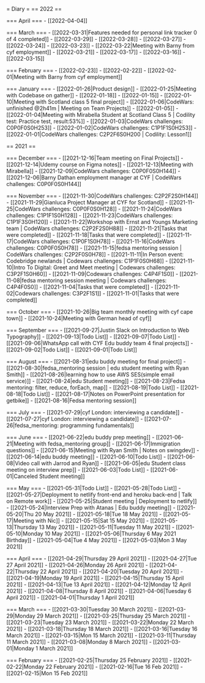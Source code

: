 = Diary =
== 2022 ==

=== April ===
        - [[2022-04-04]]

=== March ===
        - [[2022-03-31|Features needed for personal link tracker 0 of 4 completed]]
        - [[2022-03-29]]
        - [[2022-03-28]]
        - [[2022-03-27]]
        - [[2022-03-24]]
        - [[2022-03-23]]
        - [[2022-03-22|Meeting with Barny from cyf employment]]
        - [[2022-03-21]]
        - [[2022-03-17]]
        - [[2022-03-16]]
        - [[2022-03-15]]

=== February ===
        - [[2022-02-23]]
        - [[2022-02-22]]
        - [[2022-02-01|Meeting with Barny from cyf employment]]

=== January ===
        - [[2022-01-26|Product design]]
        - [[2022-01-25|Meeting with Codebase on gather]]
        - [[2022-01-18]]
        - [[2022-01-15]]
        - [[2022-01-10|Meeting with Scotland class 5 final project]]
        - [[2022-01-06|CodeWars: unfinished @2h41m | Meeting on Team Projects]]
        - [[2022-01-05]]
        - [[2022-01-04|Meeting with Mirabella Student at Scotland Class 5 | Codility test: Practice test, result:53%]]
        - [[2022-01-03|CodeWars challenges: C0P0F0S0H253]]
        - [[2022-01-02|CodeWars challenges: C1P1F1S0H253]]
        - [[2022-01-01|CodeWars challenges: C2P2F6S0H200 | Codility: Lesson1]]

== 2021 ==

=== December ===
        - [[2021-12-16|Team meeting on Final Projects]]
        - [[2021-12-14|Udemy course on Figma notes]]
        - [[2021-12-13|Meeting with Mirabella]]
        - [[2021-12-09|CodeWars challenges: C0P0F0S0H144]]
        - [[2021-12-06|Barny Dathan employment manager at CYF | CodeWars challenges: C0P0F0S0H144]]

=== November ===
        - [[2021-11-30|CodeWars challenges: C2P2F2S0H144]]
        - [[2021-11-29|Gianluca Project Manager at CYF for Scotland]]
        - [[2021-11-25|CodeWars challenges: C0P0F0S0H128]]
        - [[2021-11-24|CodeWars challenges: C1P1F1S0H128]]
        - [[2021-11-23|CodeWars challenges: C1P1F3S0H120]]
        - [[2021-11-22|Workshop with Ernst and Youngs Marketing team | CodeWars challenges: C2P2F2S0H88]]
        - [[2021-11-21|Tasks that were completed]]
        - [[2021-11-18|Tasks that were completed]]
        - [[2021-11-17|CodeWars challenges: C1P0F1S0H78]]
        - [[2021-11-16|CodeWars challenges: C0P0F0S0H78]]
        - [[2021-11-15|fedsa mentoring session | CodeWars challenges: C2P2F0S0H78]]
        - [[2021-11-11|In Person event: Codebridge newlands | Codewars challenges: C1P1F0S0H68]]
        - [[2021-11-10|Intro To Digital: Greet and Meet meeting | Codewars challenges: C3P2F1S0H60]]
        - [[2021-11-09|Codewars challenges: C4P4F1S0]]
        - [[2021-11-08|fedsa mentoring session meeting | Codewars challenges: C4P4F0S0]]
        - [[2021-11-04|Tasks that were completed]]
        - [[2021-11-02|Codewars challenges: C3P2F1S1]]
        - [[2021-11-01|Tasks that were completed]]

=== October ===
        - [[2021-10-26|Big team monthly meeting with cyf cape town]]
        - [[2021-10-24|Meeting with German head of cyf]]

=== September ===
        - [[2021-09-27|Justin Slack on Introduction to Web Typography]]
        - [[2021-09-13|Todo List]]
        - [[2021-09-07|Todo List]]
        - [[2021-09-06|WhatsApp call with CYF Edu buddy team 4 final projects]]
        - [[2021-09-02|Todo List]]
        - [[2021-09-01|Todo List]]

=== August ===
        - [[2021-08-31|edu buddy meeting for final project]]
        - [[2021-08-30|fedsa_mentoring session | edu student meeting with Ryan Smith]]
        - [[2021-08-26|learning how to use AWS SES(simple email service)]]
        - [[2021-08-24|edu Student meeting]]
        - [[2021-08-23|Fedsa mentoring: filter, reduce, forEach, map]]
        - [[2021-08-19|Todo List]]
        - [[2021-08-18|Todo List]]
        - [[2021-08-17|Notes on PowerPoint presentation for getbike]]
        - [[2021-08-16|Fedsa mentoring session]]

=== July ===
        - [[2021-07-29|cyf London: interviewing a candidate]]
        - [[2021-07-27|cyf London: interviewing a candidate]]
        - [[2021-07-26|fedsa_mentoring: programming fundamentals]]

=== June ===
        - [[2021-06-22|edu buddy prep meeting]]
        - [[2021-06-21|Meeting with fedsa_mentoring group]]
        - [[2021-06-17|Immigration questions]]
        - [[2021-06-15|Meeting with Ryan Smith | Notes on swingdev]]
        - [[2021-06-14|edu buddy meeting]]
        - [[2021-06-10|Todo List]]
        - [[2021-06-08|Video call with Jarrod and Ryan]]
        - [[2021-06-05|edu Student class meeting on interview prep]]
        - [[2021-06-03|Todo List]]
        - [[2021-06-01|Canceled Student meeting]]

=== May ===
        - [[2021-05-31|Todo List]]
        - [[2021-05-28|Todo List]]
        - [[2021-05-27|Deployment to netlify front-end and heroku back-end | Talk on Remote work]]
        - [[2021-05-25|Student meeting | Deployment to netlify]]
        - [[2021-05-24|Interview Prep with Atanas | Edu buddy meeting]]
        - [[2021-05-20|Thu 20 May 2021]]
        - [[2021-05-18|Tue 18 May 2021]]
        - [[2021-05-17|Meeting with Nic]]
        - [[2021-05-15|Sat 15 May 2021]]
        - [[2021-05-13|Thursday 13 May 2021]]
        - [[2021-05-11|Tuesday 11 May 2021]]
        - [[2021-05-10|Monday 10 May 2021]]
        - [[2021-05-06|Thursday 6 May 2021 Birthday]]
        - [[2021-05-04|Tue 4 May 2021]]
        - [[2021-05-03|Mon 3 May 2021]]

=== April ===
        - [[2021-04-29|Thursday 29 April 2021]]
        - [[2021-04-27|Tue 27 April 2021]]
        - [[2021-04-26|Monday 26 April 2021]]
        - [[2021-04-22|Thursday 22 April 2021]]
        - [[2021-04-20|Tuesday 20 April 2021]]
        - [[2021-04-19|Monday 19 April 2021]]
        - [[2021-04-15|Thursday 15 April 2021]]
        - [[2021-04-13|Tue 13 April 2021]]
        - [[2021-04-12|Monday 12 April 2021]]
        - [[2021-04-08|Thursday 8 April 2021]]
        - [[2021-04-06|Tuesday 6 April 2021]]
        - [[2021-04-01|Thursday 1 April 2021]]

=== March ===
        - [[2021-03-30|Tuesday 30 March 2021]]
        - [[2021-03-29|Monday 29 March 2021]]
        - [[2021-03-25|Thursday 25 March 2021]]
        - [[2021-03-23|Tuesday 23 March 2021]]
        - [[2021-03-22|Monday 22 March 2021]]
        - [[2021-03-18|Thursday 18 March 2021]]
        - [[2021-03-16|Tuesday 16 March 2021]]
        - [[2021-03-15|Mon 15 March 2021]]
        - [[2021-03-11|Thursday 11 March 2021]]
        - [[2021-03-08|Monday 8 March 2021]]
        - [[2021-03-01|Monday 1 March 2021]]

=== February ===
        - [[2021-02-25|Thursday 25 February 2021]]
        - [[2021-02-22|Monday 22 February 2021]]
        - [[2021-02-16|Tue 16 Feb 2021]]
        - [[2021-02-15|Mon 15 Feb 2021]]
